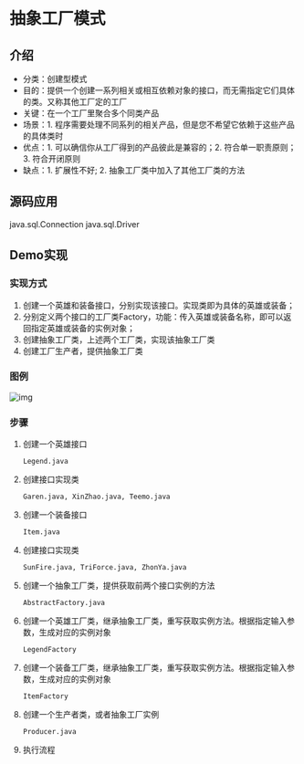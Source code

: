 # 抽象工厂模式

## 介绍

- 分类：创建型模式
- 目的：提供一个创建一系列相关或相互依赖对象的接口，而无需指定它们具体的类。又称其他工厂定的工厂
- 关键：在一个工厂里聚合多个同类产品
- 场景：1. 程序需要处理不同系列的相关产品，但是您不希望它依赖于这些产品的具体类时
- 优点：1. 可以确信你从工厂得到的产品彼此是兼容的；2. 符合单一职责原则；3. 符合开闭原则
- 缺点：1. 扩展性不好; 2. 抽象工厂类中加入了其他工厂类的方法

## 源码应用

java.sql.Connection 
java.sql.Driver

## Demo实现

### 实现方式

1. 创建一个英雄和装备接口，分别实现该接口。实现类即为具体的英雄或装备；
2. 分别定义两个接口的工厂类Factory，功能：传入英雄或装备名称，即可以返回指定英雄或装备的实例对象；
3. 创建抽象工厂类，上述两个工厂类，实现该抽象工厂类
4. 创建工厂生产者，提供抽象工厂类

### 图例

![img](https://notes-yc-01.oss-cn-shenzhen.aliyuncs.com/blog/2020/11/22/39c85311ec384d26b1b03ad3ddad262a.png)

### 步骤

1. 创建一个英雄接口 

   `Legend.java`

2. 创建接口实现类 

   `Garen.java, XinZhao.java, Teemo.java`

3. 创建一个装备接口 

   `Item.java`

4. 创建接口实现类 

   `SunFire.java, TriForce.java, ZhonYa.java`

5. 创建一个抽象工厂类，提供获取前两个接口实例的方法

   `AbstractFactory.java`

6. 创建一个英雄工厂类，继承抽象工厂类，重写获取实例方法。根据指定输入参数，生成对应的实例对象

    `LegendFactory`

7. 创建一个装备工厂类，继承抽象工厂类，重写获取实例方法。根据指定输入参数，生成对应的实例对象

    `ItemFactory`

8. 创建一个生产者类，或者抽象工厂实例

   `Producer.java`

9. 执行流程

